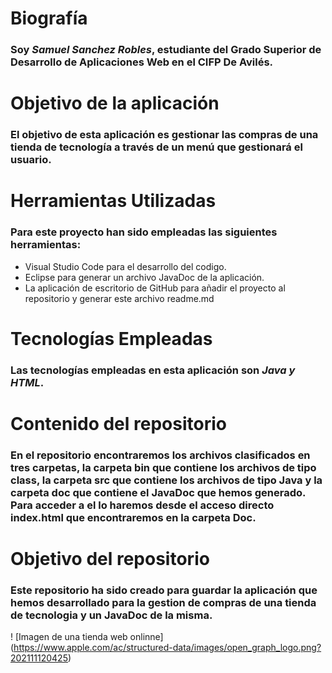 # Biografía
### Soy *Samuel Sanchez Robles*, estudiante del Grado Superior de Desarrollo de Aplicaciones Web en el CIFP De Avilés.

# Objetivo de la aplicación
### El objetivo de esta aplicación es **gestionar las compras de una tienda de tecnología** a través de un menú que gestionará el usuario.

# Herramientas Utilizadas
### Para este proyecto han sido empleadas las siguientes herramientas:
- Visual Studio Code para el desarrollo del codigo.
- Eclipse para generar un archivo JavaDoc de la aplicación.
- La aplicación de escritorio de GitHub para añadir el proyecto al repositorio y generar este archivo readme.md

# Tecnologías Empleadas
### Las tecnologías empleadas en esta aplicación son *Java y HTML*.

# Contenido del repositorio
### En el repositorio encontraremos los archivos clasificados en tres carpetas, la carpeta bin que contiene los archivos de tipo class, la carpeta src que contiene los archivos de tipo Java y la carpeta doc que contiene el JavaDoc que hemos generado. Para acceder a el lo haremos desde el acceso directo index.html que encontraremos en la carpeta Doc.
 
# Objetivo del repositorio 
### Este repositorio ha sido creado para guardar la aplicación que hemos desarrollado para la gestion de compras de una tienda de tecnologia y un JavaDoc de la misma.
! [Imagen de una tienda web onlinne] (https://www.apple.com/ac/structured-data/images/open_graph_logo.png?202111120425)